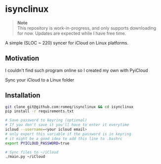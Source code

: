 # isynclinux

> **Note**  
> This repository is work-in-progress, and only supports downloading for now.
> Updates are expected while I have free time.


A simple (SLOC ~ 220) syncer for iCloud on Linux platforms.


## Motivation

I couldn't find such program online so I created my own with PyiCloud


Sync your iCloud to a Linux folder 

## Installation

```sh
git clone git@github.com:romeq/isynclinux && cd isynclinux
pip install -r requirements.txt

# Save password to keyring (optional)
# If you don't save it you'll have to enter it everytime
icloud --username=<your icloud email>
# only export this variable if the password is in keyring
# it might be a good idea to add this line to .bashrc
export PYICLOUD_PASSWORD=true 

# Sync files to ~/iCloud
./main.py ~/iCloud 
```
